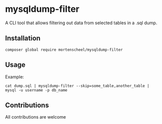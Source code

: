 # mysqldump-filter
A CLI tool that allows filtering out data from selected tables in a .sql dump.

## Installation
```shell
composer global require mortenscheel/mysqldump-filter
```

## Usage
Example:
```shell
cat dump.sql | mysqldump-filter --skip=some_table,another_table | mysql -u username -p db_name
```

## Contributions
All contributions are welcome